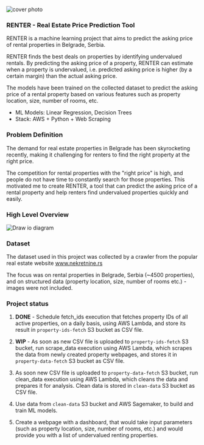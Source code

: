 ![cover photo](https://www.firstpost.com/wp-content/uploads/2022/07/shutterstock_1499350838-1-scaled-1.jpg)

### RENTER - Real Estate Price Prediction Tool

RENTER is a machine learning project that aims to predict the asking price of rental properties in Belgrade, Serbia.

RENTER finds the best deals on properties by identifying undervalued rentals. By predicting the asking price of a property, RENTER can estimate when a property is undervalued, i.e. predicted asking price is higher (by a certain margin) than the actual asking price.

The models have been trained on the collected dataset to predict the asking price of a rental property based on various features such as property location, size, number of rooms, etc.

- ML Models: Linear Regression, Decision Trees
- Stack: AWS + Python + Web Scraping

### Problem Definition

The demand for real estate properties in Belgrade has been skyrocketing recently, making it challenging for renters to find the right property at the right price.

The competition for rental properties with the "right price" is high, and people do not have time to constantly search for those properties. This motivated me to create RENTER, a tool that can predict the asking price of a rental property and help renters find undervalued properties quickly and easily.

### High Level Overview

![Draw io diagram](https://i.postimg.cc/vZbkJxHg/draw-io-diagram.png)

### Dataset

The dataset used in this project was collected by a crawler from the popular real estate website www.nekretnine.rs

The focus was on rental properties in Belgrade, Serbia (~4500 properties), and on structured data (property location, size, number of rooms etc.) - images were not included.

### Project status

1. **DONE** - Schedule fetch_ids execution that fetches property IDs of all active properties, on a daily basis, using AWS Lambda, and store its result in `property-ids-fetch` S3 bucket as CSV file.

2. **WIP** - As soon as new CSV file is uploaded to `property-ids-fetch` S3 bucket, run scrape_data execution using AWS Lambda, which scrapes the data from newly created property webpages, and stores it in `property-data-fetch` S3 bucket as CSV file.

3. As soon new CSV file is uploaded to `property-data-fetch` S3 bucket, run clean_data execution using AWS Lambda, which cleans the data and prepares it for analysis. Clean data is stored in `clean-data` S3 bucket as CSV file.

4. Use data from `clean-data` S3 bucket and AWS Sagemaker, to build and train ML models.

5. Create a webpage with a dashboard, that would take input parameters (such as property location, size, number of rooms, etc.) and would provide you with a list of undervalued renting properties.
